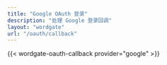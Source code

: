 ```yaml
---
title: "Google OAuth 登录"
description: "处理 Google 登录回调"
layout: "wordgate"
url: "/oauth/callback"
---
```


{{< wordgate-oauth-callback provider="google" >}}
